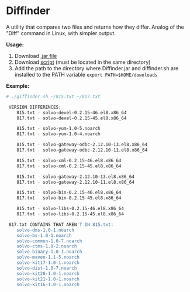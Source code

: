 # Diffinder
A utility that compares two files and returns how they differ. Analog of the "Diff" command in Linux, with simpler output. 

**Usage:**
1. Download [.jar file](https://drive.google.com/file/d/1CrvZbGxFTcRNp0Ynw2NBDyqz4IJbq4qI/view)
2. Download [script](https://drive.google.com/file/d/1J9fFmnUSMMTiC72MAJOXr9W_TsgWiZC4) (must be located in the same directory)
3. Add the path to the directory where Diffinder.jar and diffinder.sh are installed to the PATH variable
   ```export PATH=$HOME/downloads```

**Example:**
```bash
# ./giffinder.sh ~/815.txt ~/817.txt

 VERSION DIFFERENCES:
    815.txt - solvo-devel-0.2.15-46.el8.x86_64
    817.txt - solvo-devel-0.2.15-45.el8.x86_64

    815.txt - solvo-yum-1.0-5.noarch
    817.txt - solvo-yum-1.0-4.noarch

    815.txt - solvo-gateway-odbc-2.12.10-13.el8.x86_64
    817.txt - solvo-gateway-odbc-2.12.10-11.el8.x86_64

    815.txt - solvo-xml-0.2.15-46.el8.x86_64
    817.txt - solvo-xml-0.2.15-45.el8.x86_64

    815.txt - solvo-gateway-2.12.10-13.el8.x86_64
    817.txt - solvo-gateway-2.12.10-11.el8.x86_64

    815.txt - solvo-bin-0.2.15-46.el8.x86_64
    817.txt - solvo-bin-0.2.15-45.el8.x86_64

    815.txt - solvo-libs-0.2.15-46.el8.x86_64
    817.txt - solvo-libs-0.2.15-45.el8.x86_64

 817.txt CONTAINS THAT AREN'T IN 815.txt:
    solvo-dms-1.0-1.noarch
    solvo-bs-1.0-1.noarch
    solvo-common-1.0-7.noarch
    solvo-ctms-1.0-2.noarch
    solvo-binary-1.0-1.noarch
    solvo-maven-1.1-5.noarch
    solvo-kit17-1.0-1.noarch
    solvo-dist-1.0-7.noarch
    solvo-kit20-1.0-1.noarch
    solvo-kit21-1.0-1.noarch
    solvo-kit16-1.0-1.noarch
```
